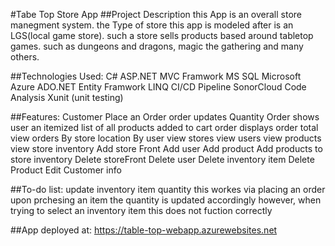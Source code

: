 #Tabe Top Store App
##Project Description
 this App is an overall store manegment system. the Type of store this app is modeled after is an LGS(local game store). such a store sells products based around tabletop games.
 such as dungeons and dragons, magic the gathering and many others.

##Technologies Used:
  C#
  ASP.NET MVC Framwork
  MS SQL
  Microsoft Azure
  ADO.NET Entity Framwork
  LINQ
  CI/CD Pipeline
  SonorCloud Code Analysis
  Xunit (unit testing)
  
##Features:
  Customer Place an Order
    order updates Quantity 
    Order shows user an itemized list of all products added to cart
    order displays order total 
  view orders
    By store location
    By user
  view stores
  view users
  view products
  view store inventory
  Add store Front
  Add user
  Add product 
  Add products to store inventory
  Delete storeFront
  Delete user
  Delete inventory item 
  Delete Product 
  Edit Customer info
  
##To-do list:
 update inventory item quantity
  this workes via placing an order upon prchesing an item the quantity is updated accordingly
  however, when trying to select an inventory item this does not fuction correctly 

##App deployed at:
https://table-top-webapp.azurewebsites.net

